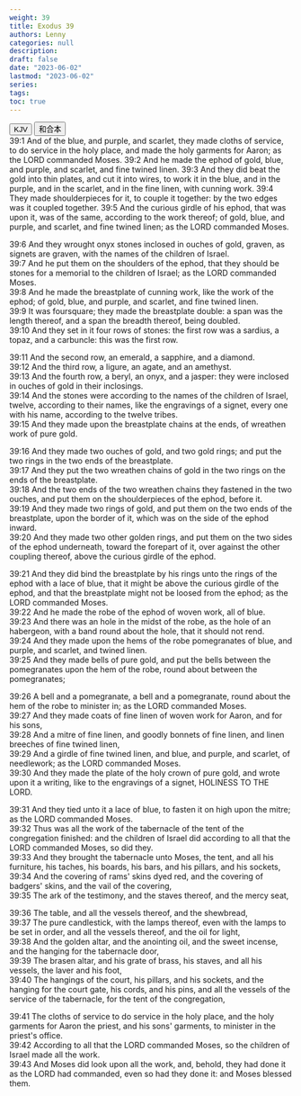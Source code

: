 ```yaml
---
weight: 39
title: Exodus 39
authors: Lenny
categories: null
description: 
draft: false
date: "2023-06-02"
lastmod: "2023-06-02"
series: 
tags: 
toc: true
---
```


<!--more-->

<!-- Tab links -->
<div class="tab">
  <button class="tablinks active" onclick="tablabel(event, 'english')">KJV</button>
  <button class="tablinks" onclick="tablabel(event, 'chinese')">和合本</button>
  
</div>

<!-- Tab content -->
<div id="english" class="tabcontent" style="display:block">
39:1 And of the blue, and purple, and scarlet, they made cloths of service, to do service in the holy place, and made the holy garments for Aaron; as the LORD commanded Moses.  
39:2 And he made the ephod of gold, blue, and purple, and scarlet, and fine twined linen.  
39:3 And they did beat the gold into thin plates, and cut it into wires, to work it in the blue, and in the purple, and in the scarlet, and in the fine linen, with cunning work.  
39:4 They made shoulderpieces for it, to couple it together: by the two edges was it coupled together.  
39:5 And the curious girdle of his ephod, that was upon it, was of the same, according to the work thereof; of gold, blue, and purple, and scarlet, and fine twined linen; as the LORD commanded Moses.  

39:6 And they wrought onyx stones inclosed in ouches of gold, graven, as signets are graven, with the names of the children of Israel.  
39:7 And he put them on the shoulders of the ephod, that they should be stones for a memorial to the children of Israel; as the LORD commanded Moses.  
39:8 And he made the breastplate of cunning work, like the work of the ephod; of gold, blue, and purple, and scarlet, and fine twined linen.  
39:9 It was foursquare; they made the breastplate double: a span was the length thereof, and a span the breadth thereof, being doubled.  
39:10 And they set in it four rows of stones: the first row was a sardius, a topaz, and a carbuncle: this was the first row.  

39:11 And the second row, an emerald, a sapphire, and a diamond.  
39:12 And the third row, a ligure, an agate, and an amethyst.  
39:13 And the fourth row, a beryl, an onyx, and a jasper: they were inclosed in ouches of gold in their inclosings.  
39:14 And the stones were according to the names of the children of Israel, twelve, according to their names, like the engravings of a signet, every one with his name, according to the twelve tribes.  
39:15 And they made upon the breastplate chains at the ends, of wreathen work of pure gold.  

39:16 And they made two ouches of gold, and two gold rings; and put the two rings in the two ends of the breastplate.  
39:17 And they put the two wreathen chains of gold in the two rings on the ends of the breastplate.  
39:18 And the two ends of the two wreathen chains they fastened in the two ouches, and put them on the shoulderpieces of the ephod, before it.  
39:19 And they made two rings of gold, and put them on the two ends of the breastplate, upon the border of it, which was on the side of the ephod inward.  
39:20 And they made two other golden rings, and put them on the two sides of the ephod underneath, toward the forepart of it, over against the other coupling thereof, above the curious girdle of the ephod.  

39:21 And they did bind the breastplate by his rings unto the rings of the ephod with a lace of blue, that it might be above the curious girdle of the ephod, and that the breastplate might not be loosed from the ephod; as the LORD commanded Moses.  
39:22 And he made the robe of the ephod of woven work, all of blue.  
39:23 And there was an hole in the midst of the robe, as the hole of an habergeon, with a band round about the hole, that it should not rend.  
39:24 And they made upon the hems of the robe pomegranates of blue, and purple, and scarlet, and twined linen.  
39:25 And they made bells of pure gold, and put the bells between the pomegranates upon the hem of the robe, round about between the pomegranates;  

39:26 A bell and a pomegranate, a bell and a pomegranate, round about the hem of the robe to minister in; as the LORD commanded Moses.  
39:27 And they made coats of fine linen of woven work for Aaron, and for his sons,  
39:28 And a mitre of fine linen, and goodly bonnets of fine linen, and linen breeches of fine twined linen,  
39:29 And a girdle of fine twined linen, and blue, and purple, and scarlet, of needlework; as the LORD commanded Moses.  
39:30 And they made the plate of the holy crown of pure gold, and wrote upon it a writing, like to the engravings of a signet, HOLINESS TO THE LORD.  

39:31 And they tied unto it a lace of blue, to fasten it on high upon the mitre; as the LORD commanded Moses.  
39:32 Thus was all the work of the tabernacle of the tent of the congregation finished: and the children of Israel did according to all that the LORD commanded Moses, so did they.  
39:33 And they brought the tabernacle unto Moses, the tent, and all his furniture, his taches, his boards, his bars, and his pillars, and his sockets,  
39:34 And the covering of rams' skins dyed red, and the covering of badgers' skins, and the vail of the covering,  
39:35 The ark of the testimony, and the staves thereof, and the mercy seat,  

39:36 The table, and all the vessels thereof, and the shewbread,  
39:37 The pure candlestick, with the lamps thereof, even with the lamps to be set in order, and all the vessels thereof, and the oil for light,  
39:38 And the golden altar, and the anointing oil, and the sweet incense, and the hanging for the tabernacle door,  
39:39 The brasen altar, and his grate of brass, his staves, and all his vessels, the laver and his foot,  
39:40 The hangings of the court, his pillars, and his sockets, and the hanging for the court gate, his cords, and his pins, and all the vessels of the service of the tabernacle, for the tent of the congregation,  

39:41 The cloths of service to do service in the holy place, and the holy garments for Aaron the priest, and his sons' garments, to minister in the priest's office.  
39:42 According to all that the LORD commanded Moses, so the children of Israel made all the work.  
39:43 And Moses did look upon all the work, and, behold, they had done it as the LORD had commanded, even so had they done it: and Moses blessed them.  

</div>


<div id="chinese" class="tabcontent">

</div>


